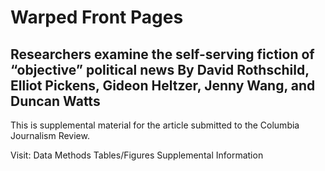 # Warped Front Pages

**Researchers examine the self-serving fiction of “objective” political news**
By David Rothschild, Elliot Pickens, Gideon Heltzer, Jenny Wang, and Duncan Watts 
----

This is supplemental material for the article submitted to the Columbia Journalism Review. 

Visit: 
Data
Methods
Tables/Figures
Supplemental Information